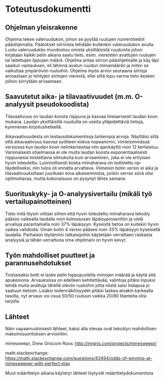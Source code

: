 # Toteutusdokumentti

## Ohjelman yleisrakenne
Ohjelma tekee valeruudukon, johon se pyytää ruutujen numerotiedot pääohjemalta. Päätokset siirroista tehdään kuitenkin valeruudukon avulla.
Luotu valeruudukko muodostuu omista yksittäisistä ruuduista johon kirjataan kaikki pelin aikana saatu tieto, esim. viereisten avattujen ruutujen tai laitettujen lippujen määrä.
Ohjelma antaa siirron pääohjelmalle ja käy läpi saadun vastauksen, eli lähinnä avatun ruudun miinamäärän ja miten se vaikuttaa ympäröiviin ruutuihin.
Ohjelma myös arvioi seuraavia siirtoja ainoastaan jo tehtyjen siirtojen vierestä, ellei siltä lopu varma tieto kesken jolloin siirrytään arvaamaan.

## Saavutetut aika- ja tilavaativuudet (m.m. O-analyysit pseudokoodista)
Tilavaativuus on laudan koosta riippuva ja kasvaa lineaarisesti laudan koon mukana. Laudan yksittäisillä ruuduilla on useita ylläpidettäviä tietoja, kymmenen kirjoitushetkellä.

Aikavaativuudesta on testausdokumentissa tarkempia arvoja. 
Näyttäisi siltä että aikavaativuus kasvaa syötteen kokoa nopeammin, viimeisimmässä versiossa kun laudan koon nelinkertaistaa niin ajankäyttö noin 12 kertaistuu.
Varsinaisesti ohjelmassa ei ole muita laudan koosta exponentiaalisesti riippuvaisia toistettavia silmukoita kuin arvaaminen, joka ei ole erityisen hyvin toteutettu.
Luonnollisesti koska miinaharava on todistettu np-täydelliseksi, niin tulos oli ennalta arvattava.
Viimeisin botin versio ei aika ja tilavaativuuksiltaan juurikaan eroa aikaisemmista, jonkin verran siinä olisi optimoitavaa, mutta kokonaisuus on pysynyt lähes samana.

## Suorituskyky- ja O-analyysivertailu (mikäli työ vertailupainotteinen)
Tieto mitä löysin viittasi siihen että hyvin toteutettu miinaharava tekoäly pääsisi vaikealla laudalla noin kolmasosan läpäisyprosenttiin ja vielä arvailuja parantamalla noin 37% läpäisyyn.
Kyseistä tietoa on kuitekin hyvin vaikea validoida. Oman botin 4 versio pääsee noin 33% läpäisyyn kyseisellä laudalla. 
Parhaisiin löytämiini ratkaisijoihin käytetään verrattaen raskasta analyysiä ja tähän verrattuna oma ohjelmani on hyvin kevyt.

## Työn mahdolliset puutteet ja parannusehdotukset
Toistaiseksi botti ei laske pelin loppupuolella miinojen määrää ja käytä sitä apukeinona.
Arvauksissa on edelleen kehitettävää, valintoja pitäisi lopuksi tehdä muita avattuja lähellä oleviin ruutuihin jotta niistä saisi lisäapua jo saatuun tietoon. 
Lisäksi todennäköisyydet pitäisi laskea ainakin karkealla tasolla, nyt arvaus voi osua 50/50 ruutuun vaikka 20/80 tilanteita olisi tarjolla.

## Lähteet
Näin vapaamuotoisesti lähteet, kaksi alla olevaa ovat tekoälyn mahdollisen maksimisuorituksen arviointiin.

minesweepr, Drew Griscom Roos: http://mrgris.com/projects/minesweepr/

math.stackexchange:	https://math.stackexchange.com/questions/42494/odds-of-winning-at-minesweeper-with-perfect-play

Muut määrittelyn aikana käytetyt lähteet löytyvät määrittelydokumentista